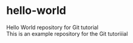 # hello-world
 Hello World repository for Git tutorial  
This is an example repository for the Git tutoriiial
